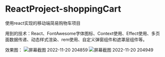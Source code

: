 # ReactProject-shoppingCart
使用react实现的移动端简易购物车项目

用到的技术：React、FontAwesome字体图标、Context使用、Effect使用、多页面数据传递、动态样式渲染、rem使用、自定义弹窗组件和遮罩层组件等。

效果图：
![屏幕截图 2022-11-20 204859](https://user-images.githubusercontent.com/114422586/202903223-4f24b4ce-fb29-4dea-a113-fed3691d033c.png)
![屏幕截图 2022-11-20 204949](https://user-images.githubusercontent.com/114422586/202903195-3b197e36-7f49-47cb-9364-3c6ddb5a75a0.png)
